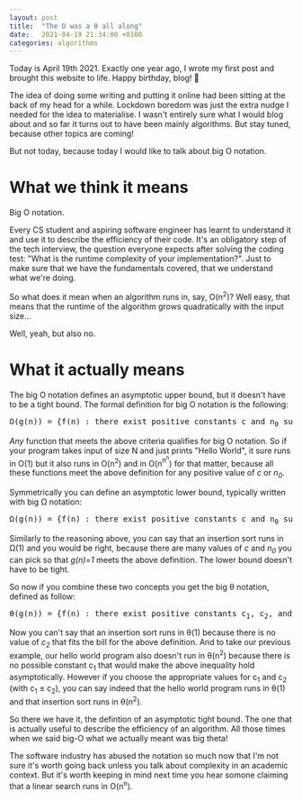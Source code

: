 ```yaml
---
layout: post
title:  "The O was a θ all along"
date:   2021-04-19 21:34:00 +0100
categories: algorithms
---
```


Today is April 19th 2021. Exactly one year ago, I wrote my first post and brought this website to life. Happy birthday, blog! :birthday:

The idea of doing some writing and putting it online had been sitting at the back of my head for a while. Lockdown boredom was just the extra nudge I needed for the idea to materialise. I wasn't entirely sure what I would blog about and so far it turns out to have been mainly algorithms. But stay tuned, because other topics are coming!

But not today, because today I would like to talk about big O notation.

# What we think it means

Big O notation.

Every CS student and aspiring software engineer has learnt to understand it and use it to describe the efficiency of their code. It's an obligatory step of the tech interview, the question everyone expects after solving the coding test: "What is the runtime complexity of your implementation?". Just to make sure that we have the fundamentals covered, that we understand what we're doing.

So what does it mean when an algorithm runs in, say, O(n<sup>2</sup>)? Well easy, that means that the runtime of the algorithm grows quadratically with the input size... 

Well, yeah, but also no.

# What it actually means

The big O notation defines an asymptotic upper bound, but it doesn't have to be a tight bound. The formal definition for big O notation is the following:

<pre>
O(g(n)) = {f(n) : there exist positive constants c and n<sub>0</sub> such that 0 ≤ f(n) ≤ cg(n) for all n ≥ n<sub>0</sub>}
</pre>

*Any* function that meets the above criteria qualifies for big O notation. So if your program takes input of size N and just prints "Hello World", it sure runs in O(1) but it also runs in O(n<sup>2</sup>) and in O(n<sup>n<sup>n</sup></sup>) for that matter, because all these functions meet the above definition for any positive value of *c* or *n<sub>0</sub>*.

Symmetrically you can define an asymptotic lower bound, typically written with big Ω notation:

<pre>
Ω(g(n)) = {f(n) : there exist positive constants c and n<sub>0</sub> such that 0 ≤ cg(n) ≤ f(n) for all n ≥ n<sub>0</sub>}
</pre>

Similarly to the reasoning above, you can say that an insertion sort runs in Ω(1) and you would be right, because there are many values of *c* and *n<sub>0</sub>* you can pick so that *g(n)=1* meets the above definition. The lower bound doesn't have to be tight.

So now if you combine these two concepts you get the big θ notation, defined as follow:

<pre>
θ(g(n)) = {f(n) : there exist positive constants c<sub>1</sub>, c<sub>2</sub>, and n<sub>0</sub> such that 0 ≤ c<sub>1</sub>g(n) ≤ f(n) ≤ c<sub>2</sub>g(n) for all n ≥ n<sub>0</sub>}
</pre>

Now you can't say that an insertion sort runs in θ(1) because there is no value of *c<sub>2</sub>* that fits the bill for the above definition. And to take our previous example, our hello world program also doesn't run in θ(n<sup>2</sup>) because there is no possible constant c<sub>1</sub> that would make the above inequality hold asymptotically. However if you choose the appropriate values for c<sub>1</sub> and c<sub>2</sub> (with c<sub>1</sub> ≤ c<sub>2</sub>), you can say indeed that the hello world program runs in θ(1) and that insertion sort runs in θ(n<sup>2</sup>).

So there we have it, the defintion of an asymptotic tight bound. The one that is actually useful to describe the efficiency of an algorithm. All those times when we said big-O what we actually meant was big theta! 

The software industry has abused the notation so much now that I'm not sure it's worth going back unless you talk about complexity in an academic context. But it's worth keeping in mind next time you hear somone claiming that a linear search runs in O(n<sup>n</sup>).
